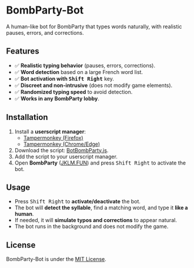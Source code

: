 # BombParty-Bot  
A human-like bot for BombParty that types words naturally, with realistic pauses, errors, and corrections.  

## Features  
- ✅ **Realistic typing behavior** (pauses, errors, corrections).  
- ✅ **Word detection** based on a large French word list.  
- ✅ **Bot activation with <kbd>Shift Right</kbd>** key.  
- ✅ **Discreet and non-intrusive** (does not modify game elements).  
- ✅ **Randomized typing speed** to avoid detection.  
- ✅ **Works in any BombParty lobby**.  

## Installation  
1. Install a **userscript manager**:  
   - [Tampermonkey (Firefox)](https://www.tampermonkey.net/)  
   - [Tampermonkey (Chrome/Edge)](https://www.tampermonkey.net/index.php?browser=chrome)  
2. Download the script: [BotBombParty.js](https://github.com/naizoxtv/BombParty-Bot/blob/main/BotBombParty.js).  
3. Add the script to your userscript manager.  
4. Open **BombParty** ([JKLM.FUN](https://jklm.fun/)) and press <kbd>Shift Right</kbd> to activate the bot.  

## Usage  
- Press <kbd>Shift Right</kbd> to **activate/deactivate** the bot.  
- The bot will **detect the syllable**, find a matching word, and type it **like a human**.  
- If needed, it will **simulate typos and corrections** to appear natural.  
- The bot runs in the background and does not modify the game.  

## License  
BombParty-Bot is under the [MIT License](https://github.com/naizoxtv/BombParty-Bot/blob/main/LICENSE).  

<!-- Version Francais
# BombParty-Bot  
Un bot réaliste pour BombParty qui saisit des mots de manière naturelle, avec des pauses, des erreurs et des corrections.  

## Fonctionnalités  
- ✅ **Comportement de frappe réaliste** (pauses, erreurs, corrections).  
- ✅ **Détection des mots** à partir d’une large liste de mots français.  
- ✅ **Activation du bot avec la touche <kbd>Shift Droite</kbd>**.  
- ✅ **Discret et non intrusif** (ne modifie pas les éléments du jeu).  
- ✅ **Vitesse de frappe aléatoire** pour éviter la détection.  
- ✅ **Fonctionne dans toutes les parties de BombParty**.  

## Installation  
1. Installez un **gestionnaire de scripts utilisateur** :  
   - [Tampermonkey (Firefox)](https://www.tampermonkey.net/)  
   - [Tampermonkey (Chrome/Edge)](https://www.tampermonkey.net/index.php?browser=chrome)  
2. Téléchargez le script : [BotBombParty.js](https://github.com/naizoxtv/BombParty-Bot/blob/main/BotBombParty.js).  
3. Ajoutez le script à votre gestionnaire de scripts utilisateur.  
4. Ouvrez **BombParty** ([JKLM.FUN](https://jklm.fun/)) et appuyez sur <kbd>Shift Droite</kbd> pour activer le bot.  

## Utilisation  
- Appuyez sur <kbd>Shift Droite</kbd> pour **activer/désactiver** le bot.  
- Le bot **détecte la syllabe**, trouve un mot correspondant et le tape **comme un humain**.  
- Si nécessaire, il **simule des fautes de frappe et des corrections** pour paraître naturel.  
- Le bot fonctionne en arrière-plan et ne modifie pas le jeu.  

## Licence  
BombParty-Bot est sous licence [MIT](https://github.com/naizoxtv/BombParty-Bot/blob/main/LICENSE).  
-->
